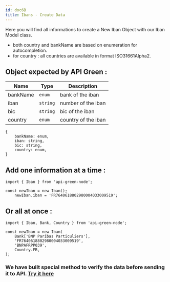 ```yaml
---
id: doc6B
title: Ibans - Create Data
---
```


Here you will find all informations to create a New Iban Object with our Iban Model class.
- both country and bankName are based on enumeration for autocompletion.
- for country : all countries are available in format ISO31661Alpha2.

## Object expected by API Green : 
| Name | Type | Description |
| --- | --- | --- |
| bankName | <code>enum</code> | bank of the iban |
| iban | <code>string</code> | number of the iban |
| bic | <code>string</code> | bic of the iban |
| country | <code>enum</code> | country of the iban |

```
{
    bankName: enum,
    iban: string,
    bic: string,
    country: enum,
}

```

## Add one information at a time :

```
import { Iban } from 'api-green-node';

const newIban = new Iban();
    newIban.iban = 'FR7640618802980004033009519';

```
## Or all at once  :

```
import { Iban, Bank, Country } from 'api-green-node';

const newIban = new Iban(
    Bank['BNP Paribas Particuliers'],
    'FR7640618802980004033009519',
    'BNPAFRPP039',
    Country.FR,
);

```
### We have built special method to verify the data before sending it to API. [Try it here](doc9#verify)
